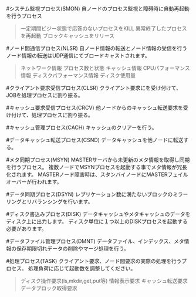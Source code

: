 #システム監視プロセス(SMON)
自ノードのプロセス監視と障碍時に自動再起動を行うプロセス
>一定期間ビジー状態で応答のないプロセスをKILL
>異常終了したプロセスを再起動
>ブロックキャッシュをリリース

#ノード間通信プロセス(NLSR)
自ノード情報の転送とノード情報の受信を行う
ノード情報の転送はUDP通信にてブロードキャストされます。
>ネットワーク情報
>プロセス数と状態
>キャッシュ情報
>CPUパフォーマンス情報
>ディスクパフォーマンス情報
>ディスク使用量

#クライアント要求受信プロセス(CLSR)
クライアント要求にを受け付けて、JOBを処理プロセスに割り振る。

#キャッシュ要求受信プロセス(CRCV)
他ノードからのキャッシュ転送要求を受け付けて、処理プロセスに割り振る。

#キャッシュ管理プロセス(CACH)
キャッシュのクリアーを行う。

#データキャッシュ転送プロセス(CSND)
データキャッシュを他ノードに転送する。

#メタ同期プロセス(MSYN)
MASTERサーバから未更新のメタ情報を取得し同期を行うプロセス。
複数ノードでMSYNプロセスを起動する事でメタ情報が冗長化されます。
MASTERノード障害時は、スタンバイノードにMASTERフェイルオーバーが行われます。

#データ同期プロセス(DSYN)
レプリケーション数に満たないブロックのミラーリングとリバランシングを行います。

#ディスク書込みプロセス(DISK)
データキャッシュやメタキャッシュのデータをディスク上に出力します。
ディスク単位に１つ以上のDISKプロセスを起動する必要があります。

#データファイル管理プロセス(DMNT)
データファイル、インデックス、メタ情報の保存期限切れデータの削除やマージ処理を行う。

#処理プロセス(TASK)
クライアント要求、ノード間要求の実際の処理を行うプロセス。
処理負荷に応じて起動数を調整してください。
>ディスク操作要求(ls,mkdir,get,put等)
>情報表示要求
>キャッシュ転送要求
>データブロック取得要求

